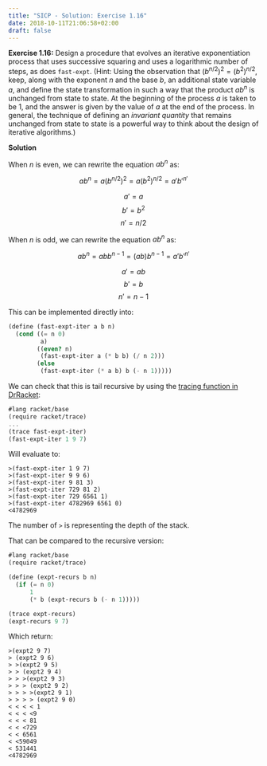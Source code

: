 ```yaml
---
title: "SICP - Solution: Exercise 1.16"
date: 2018-10-11T21:06:58+02:00
draft: false
---
```


**Exercise 1.16:** Design a procedure that evolves an iterative exponentiation process that uses successive squaring and uses a logarithmic number of steps, as does `fast-expt`. (Hint: Using the observation that ${(b^{n/2})^2}={(b^2)^{n/2}}$, keep, along with the exponent $n$ and the base $b$, an additional state variable $a$, and define the state transformation in such a way that the product ${ab^n}$ is unchanged from state to state. At the beginning of the process $a$ is taken to be 1, and the answer is given by the value of $a$ at the end of the process. In general, the technique of defining an _invariant quantity_ that remains unchanged from state to state is a powerful way to think about the design of iterative algorithms.)

**Solution**

When $n$ is even, we can rewrite the equation $ab^n$ as:

$$ab^n=a{(b^{n/2})^2}=a{(b^2)^{n/2}}=a'b'^{n'}$$

$$a'=a$$
$$b'=b^2$$
$$n'=n/2$$

When $n$ is odd, we can rewrite the equation $ab^n$ as:

$$ab^n=abb^{n-1}=(ab)b^{n-1}=a'b'^{n'}$$

$$a'=ab$$
$$b'=b$$
$$n'=n-1$$

This can be implemented directly into:

```scheme
(define (fast-expt-iter a b n)
  (cond ((= n 0)
         a)
        ((even? n)
         (fast-expt-iter a (* b b) (/ n 2)))
        (else
         (fast-expt-iter (* a b) b (- n 1)))))
```

We can check that this is tail recursive by using the [tracing function in DrRacket](https://docs.racket-lang.org/reference/debugging.html#%28mod-path._racket%2Ftrace%29):

```scheme
#lang racket/base
(require racket/trace)
...
(trace fast-expt-iter)
(fast-expt-iter 1 9 7)
```

Will evaluate to:

```
>(fast-expt-iter 1 9 7)
>(fast-expt-iter 9 9 6)
>(fast-expt-iter 9 81 3)
>(fast-expt-iter 729 81 2)
>(fast-expt-iter 729 6561 1)
>(fast-expt-iter 4782969 6561 0)
<4782969
```

The number of `>` is representing the depth of the stack.

That can be compared to the recursive version:

```scheme
#lang racket/base
(require racket/trace)

(define (expt-recurs b n)
  (if (= n 0)
      1
      (* b (expt-recurs b (- n 1)))))

(trace expt-recurs)
(expt-recurs 9 7)
```

Which return:

```
>(expt2 9 7)
> (expt2 9 6)
> >(expt2 9 5)
> > (expt2 9 4)
> > >(expt2 9 3)
> > > (expt2 9 2)
> > > >(expt2 9 1)
> > > > (expt2 9 0)
< < < < 1
< < < <9
< < < 81
< < <729
< < 6561
< <59049
< 531441
<4782969
```
